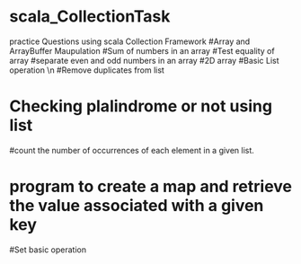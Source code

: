# scala_CollectionTask
practice Questions using scala Collection Framework
#Array and ArrayBuffer Maupulation
#Sum of numbers in an array
#Test equality of array
#separate even and odd numbers in an array
#2D array
#Basic List operation \n
#Remove duplicates from list
# Checking plalindrome or not using list
#count the number of occurrences of each element in a given list.
# program to create a map and retrieve the value associated with a given key
#Set basic operation
